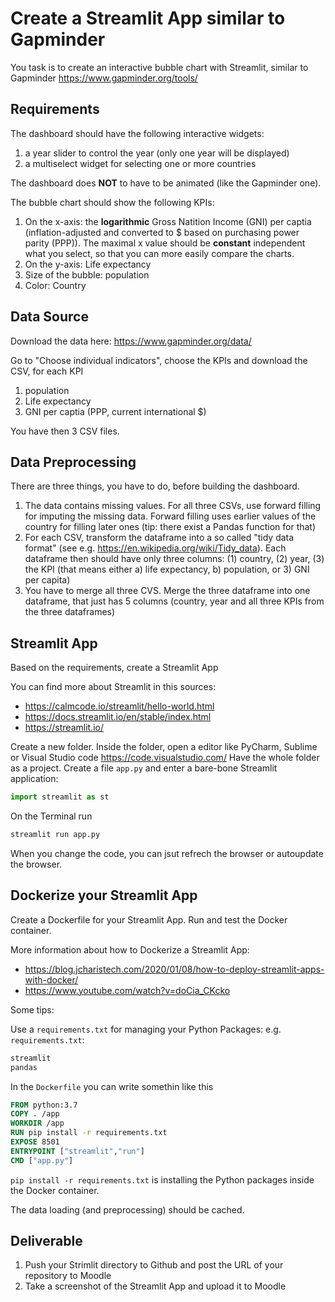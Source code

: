 
# Create a Streamlit App similar to Gapminder

You task is to create an interactive bubble chart with Streamlit, similar to Gapminder https://www.gapminder.org/tools/ 

## Requirements

The dashboard should have the following interactive widgets:
1. a year slider to control the year (only one year will be displayed)
2. a multiselect widget for selecting one or more countries

The dashboard does **NOT** to have to be animated (like the Gapminder one).

The bubble chart should show the following KPIs:
1. On the x-axis: the **logarithmic** Gross Natition Income (GNI) per captia (inflation-adjusted and converted to $ based on purchasing power parity (PPP)). The maximal x value should be **constant** independent what you select, so that you can more easily compare the charts.
2. On the y-axis: Life expectancy
3. Size of the bubble: population
4. Color: Country

## Data Source

Download the data here: https://www.gapminder.org/data/

Go to "Choose individual indicators", choose the KPIs and download the CSV, for each KPI
1. population
2. Life expectancy
3. GNI per captia (PPP, current international $)

You have then 3 CSV files.

## Data Preprocessing

There are three things, you have to do, before building the dashboard. 
1. The data contains missing values. For all three CSVs, use forward filling for imputing the missing data. Forward filling uses earlier values of the country for filling later ones (tip: there exist a Pandas function for that)
2. For each CSV, transform the dataframe into a so called "tidy data format" (see e.g. https://en.wikipedia.org/wiki/Tidy_data). Each dataframe then should have only three columns: (1) country, (2) year, (3) the KPI (that means either a) life expectancy, b) population, or 3) GNI per capita)
4. You have to merge all three CVS.  Merge the three dataframe into one dataframe, that just has 5 columns (country, year and all three KPIs from the three dataframes)


## Streamlit App

Based on the requirements, create a Streamlit App

You can find more about Streamlit in this sources:
- https://calmcode.io/streamlit/hello-world.html
- https://docs.streamlit.io/en/stable/index.html
- https://streamlit.io/ 

Create a new folder. 
Inside the folder, open a editor like PyCharm, Sublime or Visual Studio code https://code.visualstudio.com/
Have the whole folder as a project. 
Create a file `app.py` and enter a bare-bone Streamlit application:

```python
import streamlit as st
```

On the Terminal run

```bash
streamlit run app.py
```

When you change the code, you can jsut refrech the browser or autoupdate the browser. 

## Dockerize your Streamlit App

Create a Dockerfile for your Streamlit App. Run and test the Docker container.

More information about how to Dockerize a Streamlit App:
* https://blog.jcharistech.com/2020/01/08/how-to-deploy-streamlit-apps-with-docker/
* https://www.youtube.com/watch?v=doCia_CKcko

Some tips:

Use a `requirements.txt` for managing your Python Packages:
e.g. `requirements.txt`:
```txt
streamlit
pandas
```

In the `Dockerfile` you can write somethin like this
```dockerfile
FROM python:3.7
COPY . /app
WORKDIR /app
RUN pip install -r requirements.txt
EXPOSE 8501
ENTRYPOINT ["streamlit","run"]
CMD ["app.py"]
```

`pip install -r requirements.txt` is installing the Python packages inside the Docker container.

The data loading (and preprocessing) should be cached.

## Deliverable

1. Push your Strimlit directory to Github and post the URL of your repository to Moodle
2. Take a screenshot of the Streamlit App and upload it to Moodle
